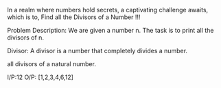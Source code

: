 In a realm where numbers hold secrets, a captivating challenge awaits, which is to, Find all the Divisors of a Number !!!

Problem Description: We are given a number n. The task is to print all the divisors of n.

Divisor: A divisor is a number that completely divides a number.

all divisors of a natural number.

I/P:12
O/P: [1,2,3,4,6,12]
